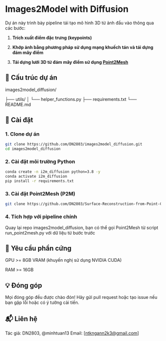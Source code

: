 # Images2Model with Diffusion

Dự án này trình bày pipeline tái tạo mô hình 3D từ ảnh đầu vào thông qua các bước:
1. **Trích xuất điểm đặc trưng (keypoints)**
2. **Khớp ảnh bằng phương pháp sử dụng mạng khuếch tán và tái dựng đám mây điểm**

3. **Tái dựng lưới 3D từ đám mây điểm sử dụng [Point2Mesh](https://github.com/DN2803/Surface-Reconstruction-from-Point-Cloud-Point2Mesh.git)**

## 📂 Cấu trúc dự án

images2model_diffusion/

├── utils/
│ └── helper_functions.py
├── requirements.txt
└── README.md


## 🚀 Cài đặt

### 1. Clone dự án
```bash
git clone https://github.com/DN2803/images2model_diffusion.git
cd images2model_diffusion
```
### 2. Cài đặt môi trường Python
```bash
conda create -n i2m_diffusion python=3.8 -y
conda activate i2m_diffusion
pip install -r requirements.txt
```
### 3. Cài đặt Point2Mesh (P2M)
```bash
git clone https://github.com/DN2803/Surface-Reconstruction-from-Point-Cloud-Point2Mesh.git
```

### 4. Tích hợp với pipeline chính
Quay lại repo images2model_diffusion, bạn có thể gọi Point2Mesh từ script run_point2mesh.py với dữ liệu từ bước trước

## 📌 Yêu cầu phần cứng

GPU >= 8GB VRAM (khuyến nghị sử dụng NVIDIA CUDA)

RAM >= 16GB

## 💡 Đóng góp
Mọi đóng góp đều được chào đón! Hãy gửi pull request hoặc tạo issue nếu bạn gặp lỗi hoặc có ý tưởng cải tiến.

## 📬 Liên hệ
Tác giả: DN2803, @minhtuan13
Email: [ntkngann2k3@gmail.com]